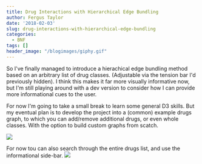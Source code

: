 ```yaml
---
title: Drug Interactions with Hierarchical Edge Bundling
author: Fergus Taylor
date: '2018-02-03'
slug: drug-interactions-with-hierarchical-edge-bundling
categories:
  - BNF
tags: []
header_image: "/blogimages/giphy.gif"
---
```


So I've finally managed to introduce a hierachical edge bundling method based on an arbitrary list of drug classes. (Adjustable via the tension bar I'd previously hidden).
I think this makes it far more visually informative now, but I'm still playing around with a dev version to consider how I can provide more informational cues to the user.

For now I'm going to take a small break to learn some general D3 skills. But my eventual plan
is to develop the project into a (common) example drugs graph, to which you can add/remove additional drugs, or even whole classes. With the option to build custom graphs from scatch.

[![](fergustaylor.github.io/blogimages/giphy.gif)](https://fergustaylor.github.io/D3/Interactions/ "https://fergustaylor.github.io/D3/Interactions/")

For now tou can also search through the entire drugs list, and use the informational side-bar.
[![](fergustaylor.github.io/blogimages/giphy2.gif)](https://fergustaylor.github.io/D3/searchbar/ "https://fergustaylor.github.io/D3/searchbar/")